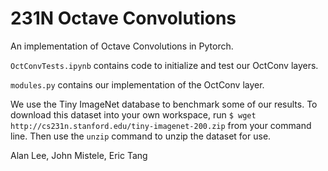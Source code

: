 # 231N Octave Convolutions

An implementation of Octave Convolutions in Pytorch.

`OctConvTests.ipynb` contains code to initialize and test our OctConv layers.

`modules.py` contains our implementation of the OctConv layer.

We use the Tiny ImageNet database to benchmark some of our results. To download this dataset into your own workspace, run `$ wget http://cs231n.stanford.edu/tiny-imagenet-200.zip` from your command line. Then use the `unzip` command to unzip the dataset for use.

Alan Lee, John Mistele, Eric Tang
